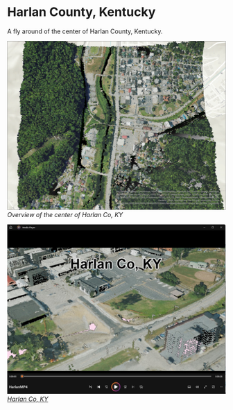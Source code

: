 # Harlan County, Kentucky
A fly around of the center of Harlan County, Kentucky. 

![Harlan Co, KY](map.jpg)     
*Overview of the center of Harlan Co, KY*

![Screenshot of animation](animation.jpg)     
*[Harlan Co, KY](https://www.youtube.com/watch?v=p2ESqMVZcTE)*